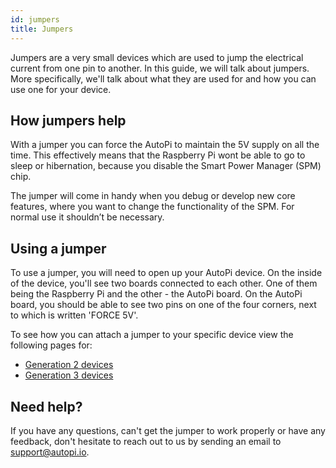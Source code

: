 ```yaml
---
id: jumpers
title: Jumpers
---
```


Jumpers are a very small devices which are used to jump the electrical current from one pin to
another. In this guide, we will talk about jumpers. More specifically, we'll talk about what they
are used for and how you can use one for your device.

## How jumpers help

With a jumper you can force the AutoPi to maintain the 5V supply on all the time. This effectively
means that the Raspberry Pi wont be able to go to sleep or hibernation, because you disable the
Smart Power Manager (SPM) chip.

The jumper will come in handy when you debug or develop new core features, where you want to change
the functionality of the SPM. For normal use it shouldn’t be necessary.

## Using a jumper

To use a jumper, you will need to open up your AutoPi device. On the inside of the device, you'll
see two boards connected to each other. One of them being the Raspberry Pi and the other - the
AutoPi board. On the AutoPi board, you should be able to see two pins on one of the four corners,
next to which is written 'FORCE 5V'.

To see how you can attach a jumper to your specific device view the following pages for:

* [Generation 2 devices](../hardware/legacy_devices/autopi_dongle/index.md/#jumper)
* [Generation 3 devices](../hardware/legacy_devices/autopi_dongle_gen3/index.md/#jumper)

## Need help?

If you have any questions, can't get the jumper to work properly or have any feedback, don't
hesitate to reach out to us by sending an email to support@autopi.io.
